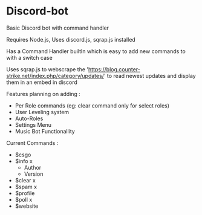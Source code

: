 # Discord-bot
Basic Discord bot with command handler

Requires Node.js,
Uses discord.js, sqrap.js installed 

Has a Command Handler builtIn which is easy to add new commands to with a switch case

Uses sqrap.js to webscrape the 'https://blog.counter-strike.net/index.php/category/updates/' 
to read newest updates and display them in an embed in discord

Features planning on adding :
  - Per Role commands (eg: clear command only for select roles)
  - User Leveling system
  - Auto-Roles
  - Settings Menu
  - Music Bot Functionallity
 
Current Commands :
  - $csgo
  - $info x
    - Author
    - Version
  - $clear x
  - $spam x
  - $profile
  - $poll x
  - $website
  
  
